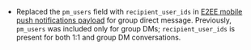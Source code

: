 * Replaced the `pm_users` field with `recipient_user_ids` in
[E2EE mobile push notifications payload](/api/mobile-notifications)
for group direct message. Previously, `pm_users` was included only
for group DMs; `recipient_user_ids` is present for both 1:1 and
group DM conversations.

